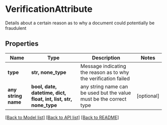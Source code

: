 # VerificationAttribute

Details about a certain reason as to why a document could potentially be fraudulent

## Properties
Name | Type | Description | Notes
------------ | ------------- | ------------- | -------------
**type** | **str, none_type** | Message indicating the reason as to why the verification failed | 
**any string name** | **bool, date, datetime, dict, float, int, list, str, none_type** | any string name can be used but the value must be the correct type | [optional]

[[Back to Model list]](../README.md#documentation-for-models) [[Back to API list]](../README.md#documentation-for-api-endpoints) [[Back to README]](../README.md)


